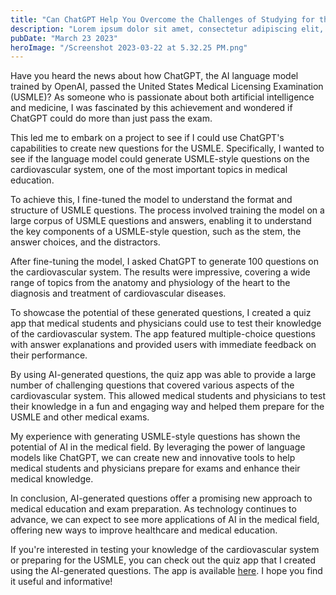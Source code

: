 ```yaml
---
title: "Can ChatGPT Help You Overcome the Challenges of Studying for the USMLE?"
description: "Lorem ipsum dolor sit amet, consectetur adipiscing elit, sed do eiusmod tempor incididunt ut labore et dolore magna aliqua."
pubDate: "March 23 2023"
heroImage: "/Screenshot 2023-03-22 at 5.32.25 PM.png"
---
```



Have you heard the news about how ChatGPT, the AI language model trained by OpenAI, passed the United States Medical Licensing Examination (USMLE)? As someone who is passionate about both artificial intelligence and medicine, I was fascinated by this achievement and wondered if ChatGPT could do more than just pass the exam.

This led me to embark on a project to see if I could use ChatGPT's capabilities to create new questions for the USMLE. Specifically, I wanted to see if the language model could generate USMLE-style questions on the cardiovascular system, one of the most important topics in medical education.

To achieve this, I fine-tuned the model to understand the format and structure of USMLE questions. The process involved training the model on a large corpus of USMLE questions and answers, enabling it to understand the key components of a USMLE-style question, such as the stem, the answer choices, and the distractors.

After fine-tuning the model, I asked ChatGPT to generate 100 questions on the cardiovascular system. The results were impressive, covering a wide range of topics from the anatomy and physiology of the heart to the diagnosis and treatment of cardiovascular diseases.

To showcase the potential of these generated questions, I created a quiz app that medical students and physicians could use to test their knowledge of the cardiovascular system. The app featured multiple-choice questions with answer explanations and provided users with immediate feedback on their performance.

By using AI-generated questions, the quiz app was able to provide a large number of challenging questions that covered various aspects of the cardiovascular system. This allowed medical students and physicians to test their knowledge in a fun and engaging way and helped them prepare for the USMLE and other medical exams.

My experience with generating USMLE-style questions has shown the potential of AI in the medical field. By leveraging the power of language models like ChatGPT, we can create new and innovative tools to help medical students and physicians prepare for exams and enhance their medical knowledge.

In conclusion, AI-generated questions offer a promising new approach to medical education and exam preparation. As technology continues to advance, we can expect to see more applications of AI in the medical field, offering new ways to improve healthcare and medical education.

If you're interested in testing your knowledge of the cardiovascular system or preparing for the USMLE, you can check out the quiz app that I created using the AI-generated questions. The app is available [here](https://med-learning.web.app/#/). I hope you find it useful and informative!